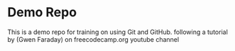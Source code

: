 # Demo Repo

This is a demo repo for training on using Git and GitHub. following a tutorial by (Gwen Faraday) on freecodecamp.org
youtube channel
